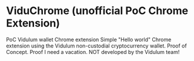 # ViduChrome (unofficial PoC Chrome Extension)
PoC Vidulum wallet Chrome extension
Simple "Hello world" Chrome extension using the Vidulum non-custodial cryptocurrency wallet.
Proof of Concept. Proof I need a vacation.
NOT developed by the Vidulum team!
